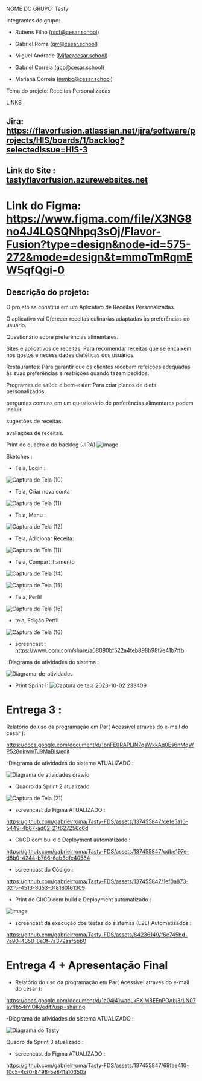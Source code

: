 NOME DO GRUPO: Tasty

Integrantes do grupo:

* Rubens Filho (rscf@cesar.school)

* Gabriel Roma (grr@cesar.school) 

* Miguel Andrade (Mjfa@cesar.school)

* Gabriel Correia (gcp@cesar.school)

* Mariana Correia (mmbc@cesar.school)

Tema do projeto: Receitas Personalizadas

LINKS :

## Jira: https://flavorfusion.atlassian.net/jira/software/projects/HIS/boards/1/backlog?selectedIssue=HIS-3

## Link do Site : [tastyflavorfusion.azurewebsites.net](https://tastyflavorfusion.azurewebsites.net/)

# Link do Figma: https://www.figma.com/file/X3NG8no4J4LQSQNhpq3sOj/Flavor-Fusion?type=design&node-id=575-272&mode=design&t=mmoTmRqmEW5qfQgi-0

## Descrição do projeto:

O projeto se constitui em um Aplicativo de Receitas Personalizadas.

O aplicativo vai Oferecer receitas culinárias adaptadas às preferências do usuário.

Questionário sobre preferências alimentares.

Sites e aplicativos de receitas: Para recomendar receitas que se encaixem nos gostos e necessidades dietéticas dos usuários.

Restaurantes: Para garantir que os clientes recebam refeições adequadas às suas preferências e restrições quando fazem pedidos.

Programas de saúde e bem-estar: Para criar planos de dieta personalizados.

perguntas comuns em um questionário de preferências alimentares podem incluir.

sugestões de receitas.

avaliações de receitas.

Print do quadro e do backlog (JIRA)
![image](https://github.com/gabrielrroma/Tasty/assets/94148127/3aee6cbd-e908-414b-bd11-33bbf9c59be0)

Sketches :

- Tela, Login :

 ![Captura de Tela (10)](https://github.com/gabrielrroma/Tasty/assets/137455847/e6ea9c3a-4dc8-4645-8e9a-3c93b7daa938)

- Tela, Criar nova conta

![Captura de Tela (11)](https://github.com/gabrielrroma/Tasty/assets/137455847/d52e4cf2-fdc4-4078-933d-bad0e197163d)

- Tela, Menu :
  
![Captura de Tela (12)](https://github.com/gabrielrroma/Tasty/assets/137455847/abc4e73d-1f1d-44a2-bde9-b4ba7d1b1661)

- Tela, Adicionar Receita:

![Captura de Tela (11)](https://github.com/gabrielrroma/Tasty/assets/137455847/f6e3863c-4ce7-4acd-9f7d-ff0241a4b5a1)

- Tela, Compartilhamento

![Captura de Tela (14)](https://github.com/gabrielrroma/Tasty/assets/137455847/f71b35ca-dfe4-4f70-8e89-7979e3483449)

![Captura de Tela (15)](https://github.com/gabrielrroma/Tasty/assets/137455847/30a803bb-5b9a-4f9c-b4da-3c6d50b580f5)

- Tela, Perfil

![Captura de Tela (16)](https://github.com/gabrielrroma/Tasty/assets/137455847/2e6eed9f-f5dd-4bd4-83a3-399e01bbd473)

- tela, Edição Perfil

![Captura de Tela (16)](https://github.com/gabrielrroma/Tasty/assets/137455847/0e6602f7-8856-4af6-81c2-e4e0094f1ae4)


- screencast :
https://www.loom.com/share/a68090bf522a4feb898b98f7e41b7ffb


-Diagrama de atividades do sistema : 

![Diagrama-de-atividades](https://github.com/gabrielrroma/Tasty/assets/80489162/abc5d811-7cb2-489d-b1ca-bde1e9513e76)

- Print Sprint 1:
![Captura de tela 2023-10-02 233409](https://github.com/gabrielrroma/Tasty/assets/111062417/a42e5d88-6277-487c-84bf-dd7d4a78ec7b)

# Entrega 3 :

Relatório do uso da programação em Par( Acessível através do e-mail do cesar ):

https://docs.google.com/document/d/1bnFE0RAPLIN7qsWkkAq0Es6nMqWP528qkwwTJ9MaBIs/edit

-Diagrama de atividades do sistema ATUALIZADO :

![Diagrama de atividades drawio](https://github.com/gabrielrroma/Tasty-FDS/assets/137455847/cecb00ee-1cd3-4ca8-90d1-25eca99d5e1b)

- Quadro da Sprint 2 atualizado

![Captura de Tela (21)](https://github.com/gabrielrroma/Tasty-FDS/assets/137455847/e3454d75-87ca-4287-8887-ece2506be71f)

- screencast do Figma ATUALIZADO :

https://github.com/gabrielrroma/Tasty-FDS/assets/137455847/ce1e5a16-5449-4b67-ad02-21f627256c6d

- CI/CD com build e Deployment automatizado :

https://github.com/gabrielrroma/Tasty-FDS/assets/137455847/cdbe197e-d8b0-4244-b766-6ab3dfc40584

- screencast do Código :

https://github.com/gabrielrroma/Tasty-FDS/assets/137455847/1ef0a873-0215-4513-8d53-018180f61309

 - Print do CI/CD com build e Deployment automatizado :

![image](https://github.com/gabrielrroma/Tasty-FDS/assets/137455847/fb479b4b-1c0f-4b53-99cf-ece39d2cd3e4)

- screencast da execução dos testes do sistemas (E2E) Automatizados :

https://github.com/gabrielrroma/Tasty-FDS/assets/84236149/f6e745bd-7a90-4358-8e3f-7a372aaf5bb0

# Entrega 4 + Apresentação Final

- Relatório do uso da programação em Par( Acessível através do e-mail do cesar ):

https://docs.google.com/document/d/1a04j41wabLkFXiM8EEnPOAbj3rLN07ayfIb54iYIOIk/edit?usp=sharing

-Diagrama de atividades do sistema ATUALIZADO :

![Diagrama do Tasty](https://github.com/gabrielrroma/Tasty-FDS/assets/137455847/83b49cfb-7709-4ca2-85d4-1e7a7facbcfd)

Quadro da Sprint 3 atualizado :



- screencast do Figma ATUALIZADO :

https://github.com/gabrielrroma/Tasty-FDS/assets/137455847/69fae410-10c5-4cf0-8498-5e841a10350a


